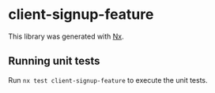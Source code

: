 # client-signup-feature

This library was generated with [Nx](https://nx.dev).

## Running unit tests

Run `nx test client-signup-feature` to execute the unit tests.
